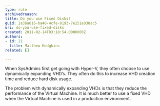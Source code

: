 ```yaml
---
type: rule
archivedreason: 
title: Do you use Fixed Disks?
guid: 2a3ba816-ba40-4cfe-8193-7e151e038ac5
uri: do-you-use-fixed-disks
created: 2011-02-14T03:18:54.0000000Z
authors:
- id: 21
  title: Matthew Hodgkins
related: []

---
```


When SysAdmins first get going with Hyper-V, they often choose to use dynamically expanding VHD’s. They often do this to increase VHD creation time and reduce hard disk usage.

The problem with dynamically expanding VHDs is that they reduce the performance of the Virtual Machine. It is much better to use a fixed VHD when the Virtual Machine is used in a production environment.  
<!--endintro-->
